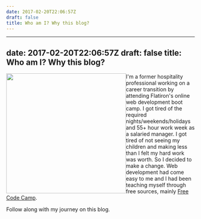 ```yaml
---
date: 2017-02-20T22:06:57Z
draft: false
title: Who am I? Why this blog?
---
```

---
date: 2017-02-20T22:06:57Z
draft: false
title: Who am I? Why this blog?
---

<img style="float: left;" src="https://res.cloudinary.com/sethalexander/v1487650912/mfrywmsjpeoa8gaf2bkc" width="320" height="320"/> I'm a former hospitality professional working on a career transition by attending Flatiron's online web development boot camp. I got tired of the required nights/weekends/holidays and 55+ hour work week as a salaried manager. I got tired of not seeing my children and making less than I felt my hard work was worth. So I decided to make a change. Web development had come easy to me and I had been teaching myself through free sources, mainly [Free Code Camp](https://freecodecamp.com).

Follow along with my journey on this blog.
